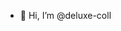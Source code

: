 - 👋 Hi, I’m @deluxe-coll
<!---
deluxe-coll/deluxe-coll is a ✨ special ✨ repository because its `README.md` (this file) appears on your GitHub profile.
You can click the Preview link to take a look at your changes.
--->

